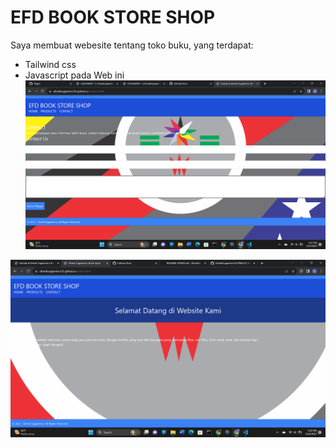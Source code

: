 # EFD BOOK STORE SHOP
Saya membuat webesite tentang toko buku, yang terdapat: 
- Tailwind css
- Javascript
pada Web ini
![Gambar tidak ada](<Screenshot 2023-11-09 165744.png>)

![Alt text](Screenshot2023-11-09172044.png)
